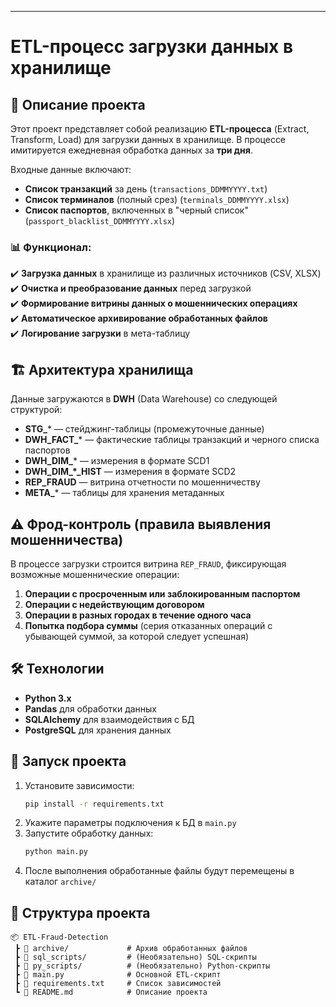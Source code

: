 ---

# ETL-процесс загрузки данных в хранилище  

## 📌 Описание проекта  
Этот проект представляет собой реализацию **ETL-процесса** (Extract, Transform, Load) для загрузки данных в хранилище. В процессе имитируется ежедневная обработка данных за **три дня**.  

Входные данные включают:  
- **Список транзакций** за день (`transactions_DDMMYYYY.txt`)  
- **Список терминалов** (полный срез) (`terminals_DDMMYYYY.xlsx`)  
- **Список паспортов**, включенных в "черный список" (`passport_blacklist_DDMMYYYY.xlsx`)  

### 📊 Функционал:  
✔️ **Загрузка данных** в хранилище из различных источников (CSV, XLSX)  
✔️ **Очистка и преобразование данных** перед загрузкой  
✔️ **Формирование витрины данных о мошеннических операциях**  
✔️ **Автоматическое архивирование обработанных файлов**  
✔️ **Логирование загрузки** в мета-таблицу  

## 🏗️ Архитектура хранилища  
Данные загружаются в **DWH** (Data Warehouse) со следующей структурой:  
- **STG_*** — стейджинг-таблицы (промежуточные данные)  
- **DWH_FACT_*** — фактические таблицы транзакций и черного списка паспортов  
- **DWH_DIM_*** — измерения в формате SCD1  
- **DWH_DIM_*_HIST** — измерения в формате SCD2  
- **REP_FRAUD** — витрина отчетности по мошенничеству  
- **META_*** — таблицы для хранения метаданных  

## ⚠️ Фрод-контроль (правила выявления мошенничества)  
В процессе загрузки строится витрина `REP_FRAUD`, фиксирующая возможные мошеннические операции:  
1. **Операции с просроченным или заблокированным паспортом**  
2. **Операции с недействующим договором**  
3. **Операции в разных городах в течение одного часа**  
4. **Попытка подбора суммы** (серия отказанных операций с убывающей суммой, за которой следует успешная)  

## 🛠️ Технологии  
- **Python 3.x**  
- **Pandas** для обработки данных  
- **SQLAlchemy** для взаимодействия с БД  
- **PostgreSQL** для хранения данных  

## 🚀 Запуск проекта  
1. Установите зависимости:  
   ```sh
   pip install -r requirements.txt
   ```
2. Укажите параметры подключения к БД в `main.py`  
3. Запустите обработку данных:  
   ```sh
   python main.py
   ```
4. После выполнения обработанные файлы будут перемещены в каталог `archive/`  

## 📂 Структура проекта  
```
📦 ETL-Fraud-Detection  
 ┣ 📂 archive/             # Архив обработанных файлов  
 ┣ 📂 sql_scripts/         # (Необязательно) SQL-скрипты  
 ┣ 📂 py_scripts/          # (Необязательно) Python-скрипты  
 ┣ 📜 main.py              # Основной ETL-скрипт  
 ┣ 📜 requirements.txt     # Список зависимостей  
 ┗ 📜 README.md            # Описание проекта  
```  
